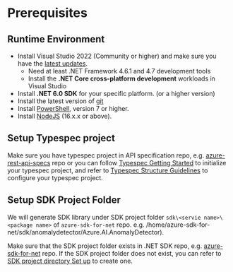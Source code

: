 # Prerequisites

## Runtime Environment

- Install Visual Studio 2022 (Community or higher) and make sure you have the [latest updates](https://www.visualstudio.com/).
  - Need at least .NET Framework 4.6.1 and 4.7 development tools
  - Install the **.NET Core cross-platform development** workloads in Visual Studio
- Install **.NET 6.0 SDK** for your specific platform. (or a higher version)
- Install the latest version of [git](https://git-scm.com/downloads)
- Install [PowerShell](https://docs.microsoft.com/powershell/scripting/install/installing-powershell), version 7 or higher.
- Install [NodeJS](https://nodejs.org/) (16.x.x or above).

## Setup Typespec project

Make sure you have typespec project in API specification repo, e.g. [azure-rest-api-specs](https://github.com/Azure/azure-rest-api-specs) repo or you can follow [Typespec Getting Started](https://github.com/microsoft/typespec/#using-node--npm) to initialize your typespec project, and refer to [Typespec Structure Guidelines](https://github.com/Azure/azure-rest-api-specs/blob/main/documentation/cadl-structure-guidelines.md) to configure your typespec project.

## Setup SDK Project Folder

We will generate SDK library under SDK project folder `sdk\<servie name>\<package name>` of `azure-sdk-for-net` repo. e.g. /home/azure-sdk-for-net/sdk/anomalydetector/Azure.AI.AnomalyDetector).

Make sure that the SDK project folder exists in .NET SDK repo, e.g. [azure-sdk-for-net](https://github.com/Azure/azure-sdk-for-net) repo. If the SDK project folder does not exist, you can refer to [SDK project directory Set up](https://github.com/Azure/azure-sdk-for-net/blob/main/doc/DataPlaneCodeGeneration/AzureSDKPackage_Setup.md) to create one.
